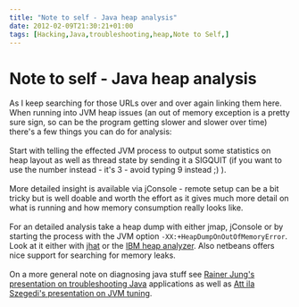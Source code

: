 ```yaml
---
title: "Note to self - Java heap analysis"
date: 2012-02-09T21:30:21+01:00
tags: [Hacking,Java,troubleshooting,heap,Note to Self,]
---
```


# Note to self - Java heap analysis


As I keep searching for those URLs over and over again linking them here. When running into JVM heap issues (an out of 
memory exception is a pretty sure sign, so can be the program getting slower and slower over time) there's a few things 
you can do for analysis:<br><br>Start with telling the effected JVM process to output some statistics on heap layout as 
well as thread state by sending it a SIGQUIT (if you want to use the number instead - it's 3 - avoid typing 9 instead 
;) ).<br><br>More detailed insight is available via jConsole - remote setup can be a bit tricky but is well doable and 
worth the effort as it gives much more detail on what is running and how memory consumption really looks 
like.<br><br>For an detailed analysis take a heap dump with either jmap, jConsole or by starting the process with the 
JVM option <code>-XX:+HeapDumpOnOutOfMemoryError</code>. Look at it either with <a 
href="http://docs.oracle.com/javase/6/docs/technotes/tools/share/jhat.html">jhat</a> or the <a 
href="https://www.ibm.com/developerworks/community/groups/service/html/communityview?communityUuid=4544bafe-c7a2-455f-9d
43-eb866ea60091">IBM heap analyzer</a>. Also netbeans offers nice support for searching for memory leaks.<br><br>On a 
more general note on diagnosing java stuff see <a 
href="http://programm.froscon.org/2008/attachments/45_FrOSCon08_RJung_Troubleshooter_20080823.pdf">Rainer Jung's 
presentation on troubleshooting Java</a> applications as well as <a 
href="http://gotocon.com/dl/goto-amsterdam-2011/slides/AttilaSzegedi_JVMPerformanceOptimizationsAtTwittersScale.pdf">Att
ila Szegedi's presentation on JVM tuning</a>.<br>
